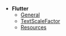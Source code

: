 - **Flutter**
  - [General](docs/development/flutter/readme.md)
  - [TextScaleFactor](docs/development/flutter/text-scale.md)
  - [Resources](docs/development/flutter/resources.md)
